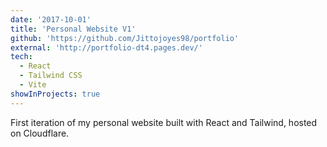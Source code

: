 ```yaml
---
date: '2017-10-01'
title: 'Personal Website V1'
github: 'https://github.com/Jittojoyes98/portfolio'
external: 'http://portfolio-dt4.pages.dev/'
tech:
  - React
  - Tailwind CSS
  - Vite
showInProjects: true
---
```


First iteration of my personal website built with React and Tailwind, hosted on Cloudflare.
